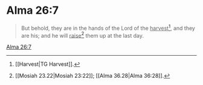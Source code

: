 # Alma 26:7

> But behold, they are in the hands of the Lord of the <u>harvest</u>[^a], and they are his; and he will <u>raise</u>[^b] them up at the last day.

[Alma 26:7](https://www.churchofjesuschrist.org/study/scriptures/bofm/alma/26?lang=eng&id=p7#p7)


[^a]: [[Harvest|TG Harvest]].  
[^b]: [[Mosiah 23.22|Mosiah 23:22]]; [[Alma 36.28|Alma 36:28]].  
